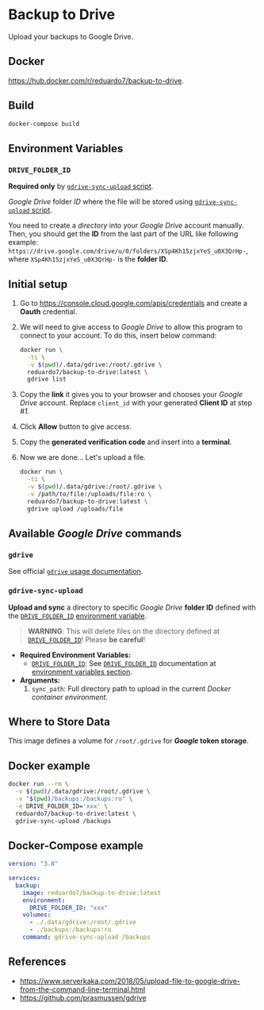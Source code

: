 # Backup to Drive

Upload your backups to Google Drive.

## Docker

<https://hub.docker.com/r/reduardo7/backup-to-drive>.

## Build

```bash
docker-compose build
```

## Environment Variables

### `DRIVE_FOLDER_ID`

**Required only** by [`gdrive-sync-upload` script](#gdrive-sync-upload).

_Google Drive_ folder _ID_ where the file will be stored using [`gdrive-sync-upload` script](#gdrive-sync-upload).

You need to create a _directory_ into your _Google Drive_ account manually. Then, you should
get the **ID** from the last part of the URL like following example:
`https://drive.google.com/drive/u/0/folders/XSp4Kh15zjxYeS_u0X3QrHp-`, where `XSp4Kh15zjxYeS_u0X3QrHp-`
is the **folder ID**.

## Initial setup

1. Go to <https://console.cloud.google.com/apis/credentials> and create a **Oauth** credential.
2. We will need to give access to _Google Drive_ to allow this program to connect to your account.
   To do this, insert below command:

   ```bash
   docker run \
     -ti \
     -v $(pwd)/.data/gdrive:/root/.gdrive \
     reduardo7/backup-to-drive:latest \
     gdrive list
   ```

3. Copy the **link** it gives you to your browser and chooses your _Google Drive_ account. Replace `client_id` with your generated **Client ID** at step _#1_.
4. Click **Allow** button to give access.
5. Copy the **generated verification code** and insert into a **terminal**.
6. Now we are done... Let's upload a file.

   ```bash
   docker run \
     -ti \
     -v $(pwd)/.data/gdrive:/root/.gdrive \
     -v /path/to/file:/uploads/file:ro \
     reduardo7/backup-to-drive:latest \
     gdrive upload /uploads/file
   ```

## Available _Google Drive_ commands

### `gdrive`

See official [`gdrive` usage documentation](https://github.com/prasmussen/gdrive#usage).

### `gdrive-sync-upload`

**Upload and sync** a directory to specific _Google Drive_ **folder ID** defined with the
[`DRIVE_FOLDER_ID`](#drive_folder_id) [environment variable](#environment-variables).

> **WARNING**: This will delete files on the directory defined at [`DRIVE_FOLDER_ID`](#drive_folder_id)!
> Please **be careful**!

- **Required Environment Variables:**
  - [`DRIVE_FOLDER_ID`](#drive_folder_id): See [`DRIVE_FOLDER_ID`](#drive_folder_id) documentation
    at [environment variables section](#environment-variables).
- **Arguments:**
  1. `sync_path`: Full directory path to upload in the current _Docker container environment_.

## Where to Store Data

This image defines a volume for `/root/.gdrive` for **_Google_ token storage**.

## Docker example

```bash
docker run --rm \
  -v $(pwd)/.data/gdrive:/root/.gdrive \
  -v "$(pwd)/backups:/backups:ro" \
  -e DRIVE_FOLDER_ID='xxx' \
  reduardo7/backup-to-drive:latest \
  gdrive-sync-upload /backups
```

## Docker-Compose example

```yaml
version: "3.8"

services:
  backup:
    image: reduardo7/backup-to-drive:latest
    environment:
      DRIVE_FOLDER_ID: "xxx"
    volumes:
      - ./.data/gdrive:/root/.gdrive
      - ./backups:/backups:ro
    command: gdrive-sync-upload /backups
```

## References

- <https://www.serverkaka.com/2018/05/upload-file-to-google-drive-from-the-command-line-terminal.html>
- <https://github.com/prasmussen/gdrive>
